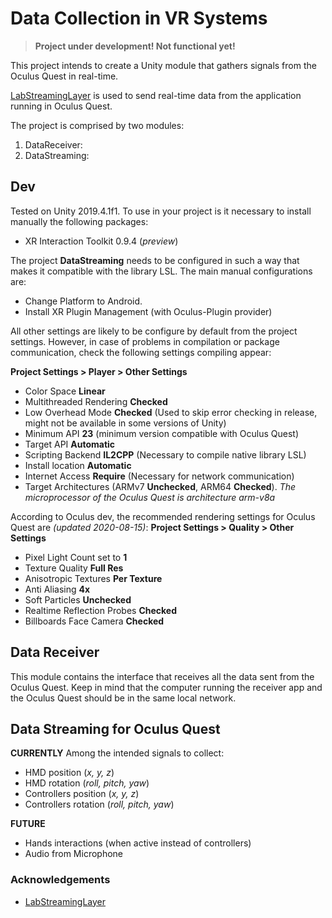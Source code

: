 # Data Collection in VR Systems

> **Project under development! Not functional yet!**

This project intends to create a Unity module that gathers signals from the Oculus Quest in real-time.

[LabStreamingLayer](https://github.com/sccn/labstreaminglayer) is used to send real-time data from the application running in Oculus Quest.

The project is comprised by two modules:
1. DataReceiver: 
1. DataStreaming: 

## Dev

Tested on Unity 2019.4.1f1. To use in your project is it necessary to install manually the following packages:
- XR Interaction Toolkit 0.9.4 (*preview*)

The project **DataStreaming** needs to be configured in such a way that makes it compatible with the library LSL. The main manual configurations are:
- Change Platform to Android.
- Install XR Plugin Management (with Oculus-Plugin provider)

All other settings are likely to be configure by default from the project settings. However, in case of problems in compilation or package communication, check the following settings compiling appear:

**Project Settings > Player > Other Settings**
- Color Space **Linear**
- Multithreaded Rendering **Checked**
- Low Overhead Mode **Checked** (Used to skip error checking in release, might not be available in some versions of Unity)
- Minimum API **23** (minimum version compatible with Oculus Quest)
- Target API **Automatic**
- Scripting Backend **IL2CPP** (Necessary to compile native library LSL)
- Install location **Automatic**
- Internet Access **Require** (Necessary for network communication)
- Target Architectures (ARMv7 **Unchecked**, ARM64 **Checked**). *The microprocessor of the Oculus Quest is architecture arm-v8a*

According to Oculus dev, the recommended rendering settings for Oculus Quest are *(updated 2020-08-15)*:
**Project Settings > Quality > Other Settings**
- Pixel Light Count set to **1**
- Texture Quality **Full Res**
- Anisotropic Textures **Per Texture**
- Anti Aliasing **4x**
- Soft Particles **Unchecked**
- Realtime Reflection Probes **Checked**
- Billboards Face Camera **Checked**

## Data Receiver

This module contains the interface that receives all the data sent from the Oculus Quest. Keep in mind that the computer running the receiver app and the Oculus Quest should be in the same local network.

## Data Streaming for Oculus Quest

**CURRENTLY**
Among the intended signals to collect:
- HMD position (*x, y, z*)
- HMD rotation (*roll, pitch, yaw*)
- Controllers position (*x, y, z*)
- Controllers rotation (*roll, pitch, yaw*)

**FUTURE**
- Hands interactions (when active instead of controllers)
- Audio from Microphone 

### Acknowledgements
- [LabStreamingLayer](https://github.com/sccn/labstreaminglayer)